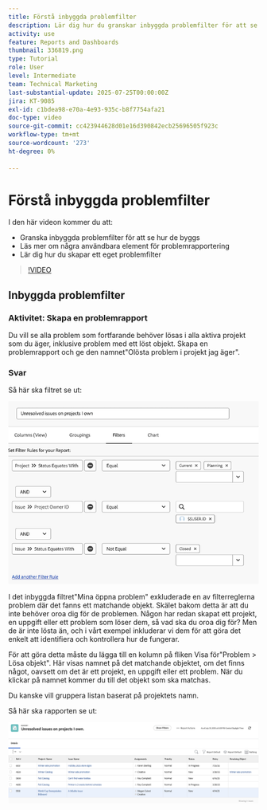 ```yaml
---
title: Förstå inbyggda problemfilter
description: Lär dig hur du granskar inbyggda problemfilter för att se hur de har skapats och hur du skapar ett eget problemfilter i Workfront.
activity: use
feature: Reports and Dashboards
thumbnail: 336819.png
type: Tutorial
role: User
level: Intermediate
team: Technical Marketing
last-substantial-update: 2025-07-25T00:00:00Z
jira: KT-9085
exl-id: c1bdea98-e70a-4e93-935c-b8f7754afa21
doc-type: video
source-git-commit: cc423944628d01e16d390842ecb25696505f923c
workflow-type: tm+mt
source-wordcount: '273'
ht-degree: 0%

---
```


# Förstå inbyggda problemfilter

I den här videon kommer du att:

* Granska inbyggda problemfilter för att se hur de byggs
* Läs mer om några användbara element för problemrapportering
* Lär dig hur du skapar ett eget problemfilter

>[!VIDEO](https://video.tv.adobe.com/v/3469990/?captions=swe&quality=12&learn=on&enablevpops=0)


## Inbyggda problemfilter


### Aktivitet: Skapa en problemrapport

Du vill se alla problem som fortfarande behöver lösas i alla aktiva projekt som du äger, inklusive problem med ett löst objekt. Skapa en problemrapport och ge den namnet&quot;Olösta problem i projekt jag äger&quot;.

### Svar

Så här ska filtret se ut:

![En bild av skärmen för att skapa ett problemfilter](assets/opening-built-in-issue-filters-1.png)

I det inbyggda filtret&quot;Mina öppna problem&quot; exkluderade en av filterreglerna problem där det fanns ett matchande objekt. Skälet bakom detta är att du inte behöver oroa dig för de problemen. Någon har redan skapat ett projekt, en uppgift eller ett problem som löser dem, så vad ska du oroa dig för? Men de är inte lösta än, och i vårt exempel inkluderar vi dem för att göra det enkelt att identifiera och kontrollera hur de fungerar.

För att göra detta måste du lägga till en kolumn på fliken Visa för&quot;Problem > Lösa objekt&quot;. Här visas namnet på det matchande objektet, om det finns något, oavsett om det är ett projekt, en uppgift eller ett problem. När du klickar på namnet kommer du till det objekt som ska matchas.

Du kanske vill gruppera listan baserat på projektets namn.

Så här ska rapporten se ut:

![En bild av en problemrapport](assets/opening-built-in-issue-filters-2.png)
